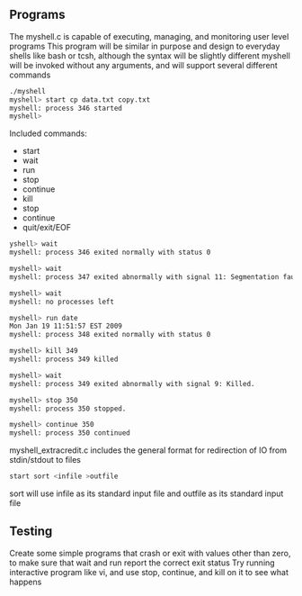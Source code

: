 ## Programs
The myshell.c is capable of executing, managing, and monitoring user level programs
This program will be similar in purpose and design to everyday shells like bash or tcsh, although the syntax will be slightly different
myshell will be invoked without any arguments, and will support several different commands

```sh
./myshell
myshell> start cp data.txt copy.txt
myshell: process 346 started
myshell> 
```

Included commands:
* start
* wait
* run
* stop
* continue
* kill
* stop
* continue
* quit/exit/EOF

```sh
yshell> wait
myshell: process 346 exited normally with status 0

myshell> wait
myshell: process 347 exited abnormally with signal 11: Segmentation fault.

myshell> wait
myshell: no processes left

myshell> run date
Mon Jan 19 11:51:57 EST 2009
myshell: process 348 exited normally with status 0

myshell> kill 349
myshell: process 349 killed

myshell> wait
myshell: process 349 exited abnormally with signal 9: Killed.

myshell> stop 350
myshell: process 350 stopped.

myshell> continue 350
myshell: process 350 continued
```


myshell_extracredit.c includes the general format for redirection of IO from stdin/stdout to files
```sh
start sort <infile >outfile
```
sort will use infile as its standard input file and outfile as its standard input file

## Testing
Create some simple programs that crash or exit with values other than zero, to make sure that wait and run report the correct exit status
Try running interactive program like vi, and use stop, continue, and kill on it to see what happens
